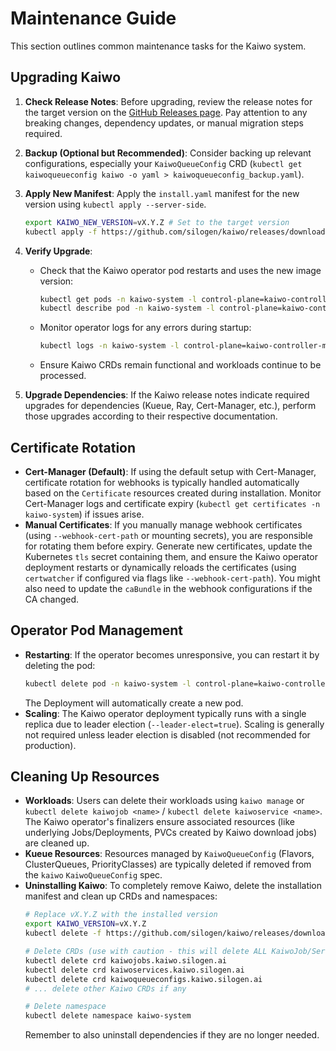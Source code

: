 # Maintenance Guide

This section outlines common maintenance tasks for the Kaiwo system.

## Upgrading Kaiwo

1.  **Check Release Notes**: Before upgrading, review the release notes for the target version on the [GitHub Releases page](https://github.com/silogen/kaiwo/releases). Pay attention to any breaking changes, dependency updates, or manual migration steps required.
2.  **Backup (Optional but Recommended)**: Consider backing up relevant configurations, especially your `KaiwoQueueConfig` CRD (`kubectl get kaiwoqueueconfig kaiwo -o yaml > kaiwoqueueconfig_backup.yaml`).
3.  **Apply New Manifest**: Apply the `install.yaml` manifest for the new version using `kubectl apply --server-side`.

    ```bash
    export KAIWO_NEW_VERSION=vX.Y.Z # Set to the target version
    kubectl apply -f https://github.com/silogen/kaiwo/releases/download/${KAIWO_NEW_VERSION}/install.yaml --server-side
    ```
4.  **Verify Upgrade**:

    *   Check that the Kaiwo operator pod restarts and uses the new image version:
        ```bash
        kubectl get pods -n kaiwo-system -l control-plane=kaiwo-controller-manager
        kubectl describe pod -n kaiwo-system -l control-plane=kaiwo-controller-manager | grep Image:
        ```
    *   Monitor operator logs for any errors during startup:
        ```bash
        kubectl logs -n kaiwo-system -l control-plane=kaiwo-controller-manager -f
        ```
    *   Ensure Kaiwo CRDs remain functional and workloads continue to be processed.
5.  **Upgrade Dependencies**: If the Kaiwo release notes indicate required upgrades for dependencies (Kueue, Ray, Cert-Manager, etc.), perform those upgrades according to their respective documentation.

## Certificate Rotation

*   **Cert-Manager (Default)**: If using the default setup with Cert-Manager, certificate rotation for webhooks is typically handled automatically based on the `Certificate` resources created during installation. Monitor Cert-Manager logs and certificate expiry (`kubectl get certificates -n kaiwo-system`) if issues arise.
*   **Manual Certificates**: If you manually manage webhook certificates (using `--webhook-cert-path` or mounting secrets), you are responsible for rotating them before expiry. Generate new certificates, update the Kubernetes `tls` secret containing them, and ensure the Kaiwo operator deployment restarts or dynamically reloads the certificates (using `certwatcher` if configured via flags like `--webhook-cert-path`). You might also need to update the `caBundle` in the webhook configurations if the CA changed.

## Operator Pod Management

*   **Restarting**: If the operator becomes unresponsive, you can restart it by deleting the pod:
    ```bash
    kubectl delete pod -n kaiwo-system -l control-plane=kaiwo-controller-manager
    ```
    The Deployment will automatically create a new pod.
*   **Scaling**: The Kaiwo operator deployment typically runs with a single replica due to leader election (`--leader-elect=true`). Scaling is generally not required unless leader election is disabled (not recommended for production).

## Cleaning Up Resources

*   **Workloads**: Users can delete their workloads using `kaiwo manage` or `kubectl delete kaiwojob <name>` / `kubectl delete kaiwoservice <name>`. The Kaiwo operator's finalizers ensure associated resources (like underlying Jobs/Deployments, PVCs created by Kaiwo download jobs) are cleaned up.
*   **Kueue Resources**: Resources managed by `KaiwoQueueConfig` (Flavors, ClusterQueues, PriorityClasses) are typically deleted if removed from the `kaiwo` `KaiwoQueueConfig` spec.
*   **Uninstalling Kaiwo**: To completely remove Kaiwo, delete the installation manifest and clean up CRDs and namespaces:
    ```bash
    # Replace vX.Y.Z with the installed version
    export KAIWO_VERSION=vX.Y.Z
    kubectl delete -f https://github.com/silogen/kaiwo/releases/download/${KAIWO_VERSION}/install.yaml

    # Delete CRDs (use with caution - this will delete ALL KaiwoJob/Service/QueueConfig resources)
    kubectl delete crd kaiwojobs.kaiwo.silogen.ai
    kubectl delete crd kaiwoservices.kaiwo.silogen.ai
    kubectl delete crd kaiwoqueueconfigs.kaiwo.silogen.ai
    # ... delete other Kaiwo CRDs if any

    # Delete namespace
    kubectl delete namespace kaiwo-system
    ```
    Remember to also uninstall dependencies if they are no longer needed.

